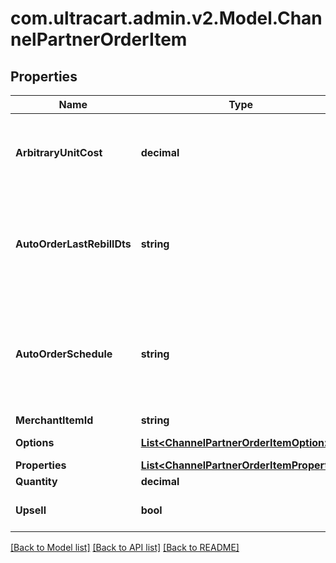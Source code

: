 
# com.ultracart.admin.v2.Model.ChannelPartnerOrderItem

## Properties

Name | Type | Description | Notes
------------ | ------------- | ------------- | -------------
**ArbitraryUnitCost** | **decimal** | Arbitrary unit cost for this item that differs from the listed price | [optional] 
**AutoOrderLastRebillDts** | **string** | Optional date/time of the last rebill if this item is part of an auto (recurring) order | [optional] 
**AutoOrderSchedule** | **string** | The frequency schedule for this item if this item is part of an auto (recurring) order | [optional] 
**MerchantItemId** | **string** | Item ID | [optional] 
**Options** | [**List&lt;ChannelPartnerOrderItemOption&gt;**](ChannelPartnerOrderItemOption.md) | Item options | [optional] 
**Properties** | [**List&lt;ChannelPartnerOrderItemProperty&gt;**](ChannelPartnerOrderItemProperty.md) | Properties | [optional] 
**Quantity** | **decimal** | Quantity | [optional] 
**Upsell** | **bool** | True if this item was an upsell item. | [optional] 

[[Back to Model list]](../README.md#documentation-for-models)
[[Back to API list]](../README.md#documentation-for-api-endpoints)
[[Back to README]](../README.md)

